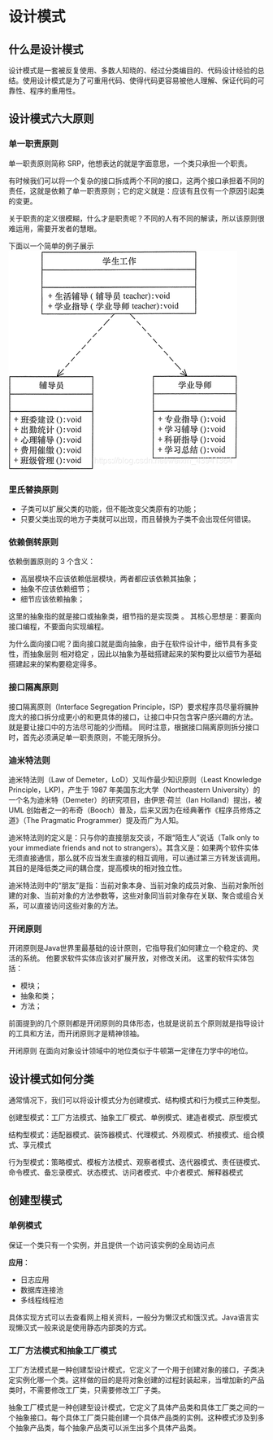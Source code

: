 # 设计模式
## 什么是设计模式
设计模式是一套被反复使用、多数人知晓的、经过分类编目的、代码设计经验的总结。使用设计模式是为了可重用代码、使得代码更容易被他人理解、保证代码的可靠性、程序的重用性。 

## 设计模式六大原则
### 单一职责原则
单一职责原则简称 SRP，他想表达的就是字面意思，一个类只承担一个职责。

有时候我们可以将一个复杂的接口拆成两个不同的接口，这两个接口承担着不同的责任，这就是依赖了单一职责原则；它的定义就是：应该有且仅有一个原因引起类的变更。

关于职责的定义很模糊，什么才是职责呢？不同的人有不同的解读，所以该原则很难运用，需要开发者的慧眼。

下面以一个简单的例子展示
![DP1](../Images/DesignPattern_1.png)

### 里氏替换原则
- 子类可以扩展父类的功能，但不能改变父类原有的功能；
- 只要父类出现的地方子类就可以出现，而且替换为子类不会出现任何错误。

### 依赖倒转原则
依赖倒置原则的 3 个含义：
- 高层模块不应该依赖低层模块，两者都应该依赖其抽象；
- 抽象不应该依赖细节；
- 细节应该依赖抽象；

这里的抽象指的就是接口或抽象类，细节指的是实现类 。
其核心思想是：要面向接口编程，不要面向实现编程。

为什么面向接口呢？面向接口就是面向抽象，由于在软件设计中，细节具有多变性，而抽象层则 相对稳定 ，因此以抽象为基础搭建起来的架构要比以细节为基础搭建起来的架构要稳定得多。

### 接口隔离原则
接口隔离原则（Interface Segregation Principle，ISP）要求程序员尽量将臃肿庞大的接口拆分成更小的和更具体的接口，让接口中只包含客户感兴趣的方法。
就是要让接口中的方法尽可能的少而精。
同时注意，根据接口隔离原则拆分接口时，首先必须满足单一职责原则，不能无限拆分。

### 迪米特法则

迪米特法则（Law of Demeter，LoD）又叫作最少知识原则（Least Knowledge Principle，LKP)，产生于 1987 年美国东北大学（Northeastern University）的一个名为迪米特（Demeter）的研究项目，由伊恩·荷兰（Ian Holland）提出，被 UML 创始者之一的布奇（Booch）普及，后来又因为在经典著作《程序员修炼之道》（The Pragmatic Programmer）提及而广为人知。

迪米特法则的定义是：只与你的直接朋友交谈，不跟“陌生人”说话（Talk only to your immediate friends and not to strangers）。其含义是：如果两个软件实体无须直接通信，那么就不应当发生直接的相互调用，可以通过第三方转发该调用。其目的是降低类之间的耦合度，提高模块的相对独立性。

迪米特法则中的“朋友”是指：当前对象本身、当前对象的成员对象、当前对象所创建的对象、当前对象的方法参数等，这些对象同当前对象存在关联、聚合或组合关系，可以直接访问这些对象的方法。

### 开闭原则
开闭原则是Java世界里最基础的设计原则，它指导我们如何建立一个稳定的、灵活的系统。
他要求软件实体应该对扩展开放，对修改关闭。
这里的软件实体包括：
- 模块；
- 抽象和类；
- 方法；

前面提到的几个原则都是开闭原则的具体形态，也就是说前五个原则就是指导设计的工具和方法，而开闭原则才是精神领袖。

开闭原则 在面向对象设计领域中的地位类似于牛顿第一定律在力学中的地位。

## 设计模式如何分类
通常情况下，我们可以将设计模式分为创建模式、结构模式和行为模式三种类型。

创建型模式：工厂方法模式、抽象工厂模式、单例模式、建造者模式、原型模式

结构型模式：适配器模式、装饰器模式、代理模式、外观模式、桥接模式、组合模式、享元模式

行为型模式：策略模式、模板方法模式、观察者模式、迭代器模式、责任链模式、命令模式、备忘录模式、状态模式、访问者模式、中介者模式、解释器模式

## 创建型模式
### 单例模式
保证一个类只有一个实例，并且提供一个访问该实例的全局访问点

**应用**：

- 日志应用
- 数据库连接池
- 多线程线程池

具体实现方式可以去查看网上相关资料，一般分为懒汉式和饿汉式。Java语言实现懒汉式一般来说是使用静态内部类的方式。

### 工厂方法模式和抽象工厂模式
工厂方法模式是一种创建型设计模式，它定义了一个用于创建对象的接口，子类决定实例化哪一个类。这样做的目的是将对象创建的过程封装起来，当增加新的产品类时，不需要修改工厂类，只需要修改工厂子类。

抽象工厂模式是一种创建型设计模式，它定义了具体产品类和具体工厂类之间的一个抽象接口。每个具体工厂类只能创建一个具体产品类的实例。这种模式涉及到多个抽象产品类，每个抽象产品类可以派生出多个具体产品类。